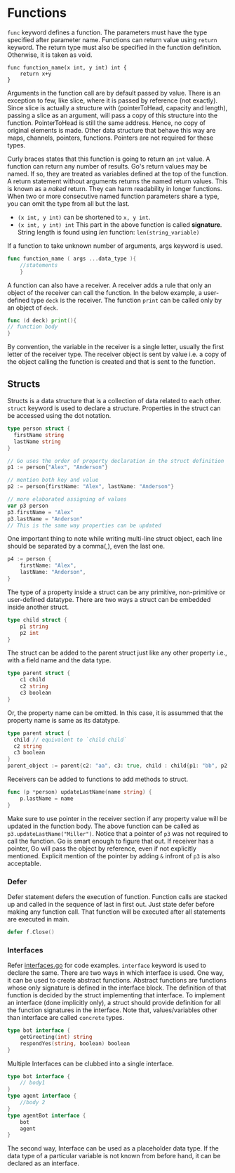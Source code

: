 # Functions

`func` keyword defines a function. The parameters must have the type specified after parameter name. Functions can
return value using `return` keyword. The return type must also be specified in the function definition. Otherwise, it is
taken as void.

```
func function_name(x int, y int) int {
	return x+y
}
```
Arguments in the function call are by default passed by value. 
There is an exception to few, like slice, where it is passed by reference (not exactly).
Since slice is actually a structure with (pointerToHead, capacity and length), passing a slice as an argument, will
pass a copy of this structure into the function. PointerToHead is still the same address. Hence, no copy of original elements
is made. Other data structure that behave this way are maps, channels, pointers, functions. Pointers are not required
for these types.

Curly braces states that this function is going to return an `int` value. A function can return any
number of results. Go's return values may be named. If so, they are treated as variables defined at the top of the
function. A return statement without arguments returns the named return values. This is known as a _naked_ return. They
can harm readability in longer functions.  
When two or more consecutive named function parameters share a type, you can omit the type from all but the last.

* `(x int, y int)` can be shortened to `x, y int`.
* `(x int, y int) int` This part in the above function is called **signature**. String length is found using *len*
  function: `len(string_variable)`

If a function to take unknown number of arguments, args  keyword is used.
```go
func function_name ( args ...data_type ){
	//statements
	}
```

A function can also have a receiver. A receiver adds a rule that only an object of the receiver can call the function.
In the below example, a user-defined type `deck` is the receiver. The function `print` can be called only by an object
of `deck`.

```go
func (d deck) print(){
// function body
}
```

By convention, the variable in the receiver is a single letter, usually the first letter of the receiver type. The receiver
object is sent by value i.e. a copy of the object calling the function is created and that is sent to the function. 

## Structs

Structs is a data structure that is a collection of data related to each other. `struct` keyword is used to declare a
structure. Properties in the struct can be accessed using the dot notation.

```go
type person struct {
  firstName string
  lastName string
}

// Go uses the order of property declaration in the struct definition
p1 := person{"Alex", "Anderson"}

// mention both key and value
p2 := person{firstName: "Alex", lastName: "Anderson"}

// more elaborated assigning of values
var p3 person
p3.firstName = "Alex"
p3.lastName = "Anderson"
// This is the same way properties can be updated
```

One important thing
to note while writing multi-line struct object, each line should be separated by a comma(,), even the last one.
```go
p4 := person {
	firstName: "Alex",
	lastName: "Anderson",
}
```

The type of a property inside a struct can be any primitive, non-primitive or user-defined datatype. There are two ways a 
struct can be embedded inside another struct.
```go
type child struct {
	p1 string
	p2 int
}
```
The struct can be added to the parent struct just like any other property i.e., with a field name and the data type.
```go
type parent struct {
	c1 child
	c2 string
	c3 boolean
}
```
Or, the property name can be omitted. In this case, it is assummed that the property name is same as its datatype.
```go
type parent struct {
  child // equivalent to `child child`
  c2 string
  c3 boolean
}
parent_object := parent{c2: "aa", c3: true, child : child{p1: "bb", p2: 10}}
```

Receivers can be added to functions to add methods to struct.
```go
func (p *person) updateLastName(name string) {
	p.lastName = name
}
```

Make sure to use pointer in the receiver section if any property value will be updated in the function body. The above
function can be called as `p3.updateLastName("Miller")`. Notice that a pointer of `p3` was not required to call the function.
Go is smart enough to figure that out. If receiver has a pointer, Go will pass the object by reference, even if not explicitly 
mentioned. Explicit mention of the pointer by adding `&` infront of `p3` is also acceptable.

### Defer
Defer statement defers the execution of function. Function calls are stacked up and called in the
sequence of last in first out. Just state defer before making any function call. That function will be executed
after all statements are executed in main.
```go
defer f.Close()
```

### Interfaces

Refer [interfaces.go](./single_page_scripts/interfaces.go) for code examples. `interface` keyword is used to declare the same.
There are two ways in which interface is used. One way, it can be used to create abstract functions. Abstract functions are
functions whose only signature is defined in the interface block. The definition of that function is decided by the struct 
implementing that interface. To implement an interface (done implicitly only), a struct should provide definition 
for all the function signatures in the interface. 
Note that, values/variables other than interface are called `concrete` types.

```go
type bot interface {
	getGreeting(int) string
	respondYes(string, boolean) boolean
}
```
Multiple Interfaces can be clubbed into a single interface.
```go
type bot interface {
	// body1
}
type agent interface {
	//body 2
}
type agentBot interface {
	bot
	agent
}
```
The second way, Interface can be used as a placeholder data type. If the data type of a particular variable is not known from before hand,
it can be declared as an interface.  

